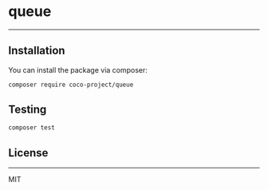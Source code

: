 
# queue

---

## Installation

You can install the package via composer:

```bash
composer require coco-project/queue
```

## Testing

``` bash
composer test
```

## License

---

MIT
